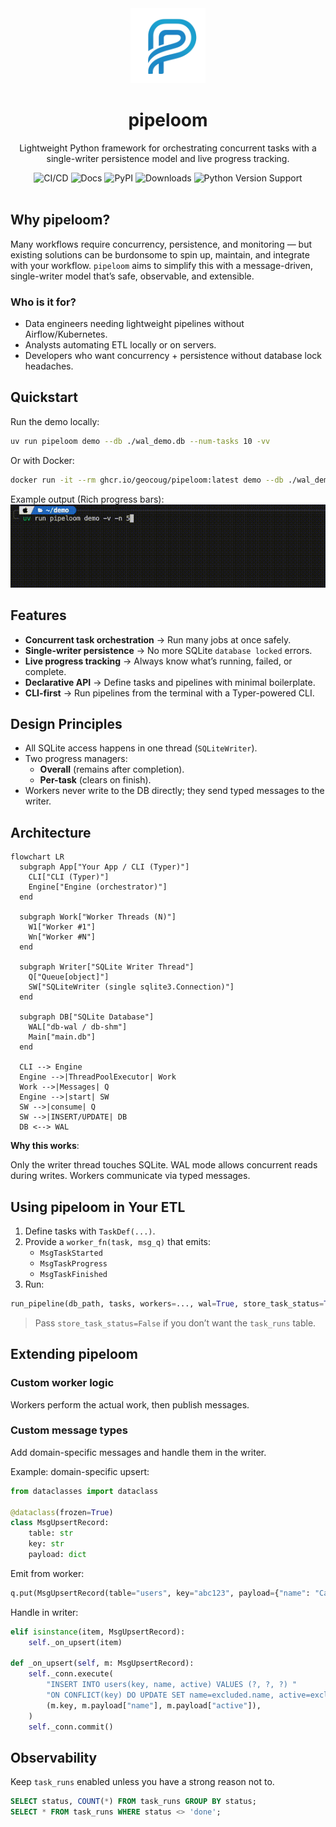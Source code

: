<div align="center">
    <img alt="pipeloom" title="pipeloom" width="120" src="https://raw.githubusercontent.com/geocoug/pipeloom/refs/heads/main/docs/assets/logo.png">
    <h1>pipeloom</h1>
    <p>Lightweight Python framework for orchestrating concurrent tasks with a single-writer persistence model and live progress tracking.</p>
</div>

<div align="center">
    <img alt="CI/CD" src="https://github.com/geocoug/pipeloom/actions/workflows/ci-cd.yaml/badge.svg">
    <img alt="Docs" src="https://readthedocs.org/projects/pipeloom/badge/?version=latest">
    <img alt="PyPI" src="https://img.shields.io/pypi/v/pipeloom.svg">
    <img alt="Downloads" src="https://img.shields.io/pypi/dm/pipeloom.svg?label=pypi%20downloads">
    <img alt="Python Version Support" src="https://img.shields.io/pypi/pyversions/pipeloom.svg">
</div>

<br />

## Why pipeloom?

Many workflows require concurrency, persistence, and monitoring — but existing solutions can be burdonsome to spin up, maintain, and integrate with your workflow. `pipeloom` aims to simplify this with a message-driven, single-writer model that’s safe, observable, and extensible.

### Who is it for?

- Data engineers needing lightweight pipelines without Airflow/Kubernetes.
- Analysts automating ETL locally or on servers.
- Developers who want concurrency + persistence without database lock headaches.

## Quickstart

Run the demo locally:

```bash
uv run pipeloom demo --db ./wal_demo.db --num-tasks 10 -vv
```

Or with Docker:

```bash
docker run -it --rm ghcr.io/geocoug/pipeloom:latest demo --db ./wal_demo.db --num-tasks 10 -vv
```

Example output (Rich progress bars):
![progress demo](https://raw.githubusercontent.com/geocoug/pipeloom/refs/heads/main/docs/assets/demo.gif)

## Features

- **Concurrent task orchestration** → Run many jobs at once safely.
- **Single-writer persistence** → No more SQLite `database locked` errors.
- **Live progress tracking** → Always know what’s running, failed, or complete.
- **Declarative API** → Define tasks and pipelines with minimal boilerplate.
- **CLI-first** → Run pipelines from the terminal with a Typer-powered CLI.

## Design Principles

- All SQLite access happens in one thread (`SQLiteWriter`).
- Two progress managers:
  - **Overall** (remains after completion).
  - **Per-task** (clears on finish).
- Workers never write to the DB directly; they send typed messages to the writer.

## Architecture

```mermaid
flowchart LR
  subgraph App["Your App / CLI (Typer)"]
    CLI["CLI (Typer)"]
    Engine["Engine (orchestrator)"]
  end

  subgraph Work["Worker Threads (N)"]
    W1["Worker #1"]
    Wn["Worker #N"]
  end

  subgraph Writer["SQLite Writer Thread"]
    Q["Queue[object]"]
    SW["SQLiteWriter (single sqlite3.Connection)"]
  end

  subgraph DB["SQLite Database"]
    WAL["db-wal / db-shm"]
    Main["main.db"]
  end

  CLI --> Engine
  Engine -->|ThreadPoolExecutor| Work
  Work -->|Messages| Q
  Engine -->|start| SW
  SW -->|consume| Q
  SW -->|INSERT/UPDATE| DB
  DB <--> WAL
```

**Why this works**:

Only the writer thread touches SQLite. WAL mode allows concurrent reads during writes. Workers communicate via typed messages.

## Using pipeloom in Your ETL

1. Define tasks with `TaskDef(...)`.
2. Provide a `worker_fn(task, msg_q)` that emits:
   - `MsgTaskStarted`
   - `MsgTaskProgress`
   - `MsgTaskFinished`
3. Run:

```python
run_pipeline(db_path, tasks, workers=..., wal=True, store_task_status=True)
```

> Pass `store_task_status=False` if you don’t want the `task_runs` table.

## Extending pipeloom

### Custom worker logic

Workers perform the actual work, then publish messages.

### Custom message types

Add domain-specific messages and handle them in the writer.

Example: domain-specific upsert:

```python
from dataclasses import dataclass

@dataclass(frozen=True)
class MsgUpsertRecord:
    table: str
    key: str
    payload: dict
```

Emit from worker:

```python
q.put(MsgUpsertRecord(table="users", key="abc123", payload={"name": "Caleb", "active": 1}))
```

Handle in writer:

```python
elif isinstance(item, MsgUpsertRecord):
    self._on_upsert(item)

def _on_upsert(self, m: MsgUpsertRecord):
    self._conn.execute(
        "INSERT INTO users(key, name, active) VALUES (?, ?, ?) "
        "ON CONFLICT(key) DO UPDATE SET name=excluded.name, active=excluded.active",
        (m.key, m.payload["name"], m.payload["active"]),
    )
    self._conn.commit()
```

## Observability

Keep `task_runs` enabled unless you have a strong reason not to.

```sql
SELECT status, COUNT(*) FROM task_runs GROUP BY status;
SELECT * FROM task_runs WHERE status <> 'done';
```
